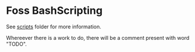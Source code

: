 # Foss BashScripting

See [scripts](./scripts) folder for more information.

Whereever there is a work to do, there will be a comment present with word "TODO".

